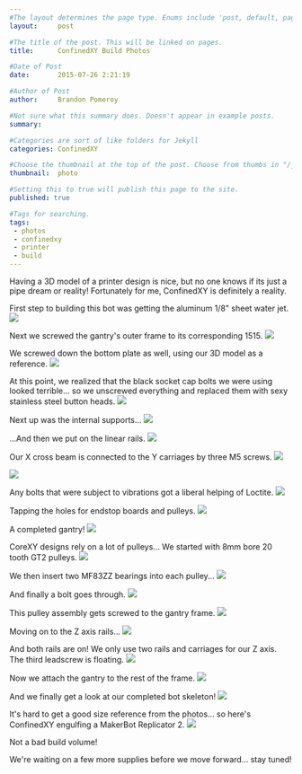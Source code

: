 ```yaml
---
#The layout determines the page type. Enums include 'post, default, page, none'. Enums can be added to "/_layouts"
layout:     post  

#The title of the post. This will be linked on pages. 
title:      ConfinedXY Build Photos

#Date of Post
date:       2015-07-26 2:21:19

#Author of Post
author:     Brandon Pomeroy

#Not sure what this summary does. Doesn't appear in example posts.
summary:     

#Categories are sort of like folders for Jekyll
categories: ConfinedXY

#Choose the thumbnail at the top of the post. Choose from thumbs in "/_data/thumbnails.yml" or from fontAwesome list
thumbnail:  photo

#Setting this to true will publish this page to the site.
published: true

#Tags for searching.
tags:
 - photos
 - confinedxy
 - printer
 - build
---
```



Having a 3D model of a printer design is nice, but no one knows if its just a pipe dream or reality! Fortunately for me, ConfinedXY is definitely a reality.

First step to building this bot was getting the aluminum 1/8" sheet water jet.
![](/images/confinedXY/IMAG1228.jpg)

Next we screwed the gantry's outer frame to its corresponding 1515.
![](/images/confinedXY/IMAG1229.jpg)

We screwed down the bottom plate as well, using our 3D model as a reference.
![](/images/confinedXY/IMAG1230.jpg)

At this point, we realized that the black socket cap bolts we were using looked terrible... so we unscrewed everything and replaced them with sexy stainless steel button heads.
![](/images/confinedXY/IMAG1239.jpg)

Next up was the internal supports...
![](/images/confinedXY/IMAG1240.jpg)

...And then we put on the linear rails.
![](/images/confinedXY/IMAG1241.jpg)

Our X cross beam is connected to the Y carriages by three M5 screws.
![](/images/confinedXY/IMAG1242.jpg)

![](/images/confinedXY/IMAG1245.jpg)

Any bolts that were subject to vibrations got a liberal helping of Loctite.
![](/images/confinedXY/IMAG1246.jpg)

Tapping the holes for endstop boards and pulleys.
![](/images/confinedXY/IMAG1248.jpg)

A completed gantry! 
![](/images/confinedXY/IMAG1249.jpg)

CoreXY designs rely on a lot of pulleys... We started with 8mm bore 20 tooth GT2 pulleys.
![](/images/confinedXY/IMAG1252.jpg)

We then insert two MF83ZZ bearings into each pulley...
![](/images/confinedXY/IMAG1253.jpg)

And finally a bolt goes through.
![](/images/confinedXY/IMAG1255.jpg)

This pulley assembly gets screwed to the gantry frame.
![](/images/confinedXY/IMAG1256.jpg)

Moving on to the Z axis rails...
![](/images/confinedXY/IMAG1257.jpg)

And both rails are on! We only use two rails and carriages for our Z axis. The third leadscrew is floating.
![](/images/confinedXY/IMAG1258.jpg)

Now we attach the gantry to the rest of the frame.
![](/images/confinedXY/IMAG1261.jpg)

And we finally get a look at our completed bot skeleton!
![](/images/confinedXY/IMAG1262.jpg)

It's hard to get a good size reference from the photos... so here's ConfinedXY engulfing a MakerBot Replicator 2.
![](/images/confinedXY/IMAG1265.jpg)

Not a bad build volume! 

We're waiting on a few more supplies before we move forward... stay tuned!